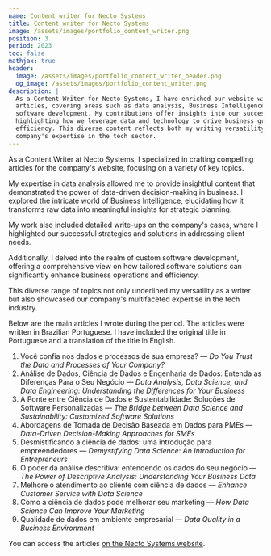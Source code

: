 ```yaml
---
name: Content writer for Necto Systems
title: Content writer for Necto Systems
image: /assets/images/portfolio_content_writer.png
position: 3
period: 2023
toc: false
mathjax: true
header:
  image: /assets/images/portfolio_content_writer_header.png
  og_image: /assets/images/portfolio_content_writer.png
description: |
  As a Content Writer for Necto Systems, I have enriched our website with engaging
  articles, covering areas such as data analysis, Business Intelligence, and custom
  software development. My contributions offer insights into our successful cases,
  highlighting how we leverage data and technology to drive business growth and
  efficiency. This diverse content reflects both my writing versatility and our
  company's expertise in the tech sector.
---
```


As a Content Writer at Necto Systems, I specialized in crafting compelling articles for
the company's website, focusing on a variety of key topics. 

My expertise in data analysis allowed me to provide insightful content that demonstrated
the power of data-driven decision-making in business. I explored the intricate world of
Business Intelligence, elucidating how it transforms raw data into meaningful insights
for strategic planning. 

My work also included detailed write-ups on the company's cases, where I highlighted our
successful strategies and solutions in addressing client needs.

Additionally, I delved into the realm of custom software development, offering a
comprehensive view on how tailored software solutions can significantly enhance business
operations and efficiency. 

This diverse range of topics not only underlined my versatility as a writer but also
showcased our company's multifaceted expertise in the tech industry.

Below are the main articles I wrote during the period. The articles were written in
Brazilian Portuguese. I have included the original title in Portuguese and a translation
of the title in English.

1. Você confia nos dados e processos de sua empresa? — *Do You Trust the Data and
Processes of Your Company?*
2. Análise de Dados, Ciência de Dados e Engenharia de Dados: Entenda as Diferenças Para
o Seu Negócio — *Data Analysis, Data Science, and Data Engineering: Understanding the
Differences for Your Business*
3. A Ponte entre Ciência de Dados e Sustentabilidade: Soluções de Software
Personalizadas — *The Bridge between Data Science and Sustainability: Customized
Software Solutions*
4. Abordagens de Tomada de Decisão Baseada em Dados para PMEs — *Data-Driven
Decision-Making Approaches for SMEs*
5. Desmistificando a ciência de dados: uma introdução para empreendedores —
*Demystifying Data Science: An Introduction for Entrepreneurs*
6. O poder da análise descritiva: entendendo os dados do seu negócio — *The Power of
Descriptive Analysis: Understanding Your Business Data*
7. Melhore o atendimento ao cliente com ciência de dados — *Enhance Customer Service
with Data Science*
8. Como a ciência de dados pode melhorar seu marketing — *How Data Science Can Improve
Your Marketing*
9. Qualidade de dados em ambiente empresarial — *Data Quality in a Business Environment*

You can access the articles [on the Necto Systems
website](https://necto.com.br/articles-list/).
